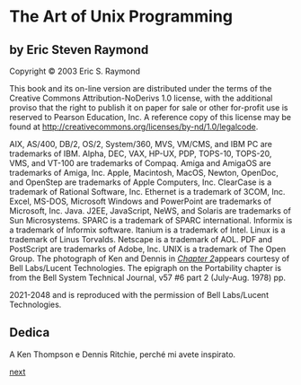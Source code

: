 # The Art of Unix Programming
## by Eric Steven Raymond

Copyright © 2003 Eric S. Raymond

This book and its on-line version are distributed under the terms of the
Creative Commons Attribution-NoDerivs 1.0 license, with the additional
proviso that the right to publish it on paper for sale or other
for-profit use is reserved to Pearson Education, Inc. A reference copy
of this license may be found at
<http://creativecommons.org/licenses/by-nd/1.0/legalcode>.

AIX, AS/400, DB/2, OS/2, System/360, MVS, VM/CMS, and IBM PC are
trademarks of IBM. Alpha, DEC, VAX, HP-UX, PDP, TOPS-10, TOPS-20, VMS,
and VT-100 are trademarks of Compaq. Amiga and AmigaOS are trademarks of
Amiga, Inc. Apple, Macintosh, MacOS, Newton, OpenDoc, and OpenStep are
trademarks of Apple Computers, Inc. ClearCase is a trademark of Rational
Software, Inc. Ethernet is a trademark of 3COM, Inc. Excel, MS-DOS,
Microsoft Windows and PowerPoint are trademarks of Microsoft, Inc. Java.
J2EE, JavaScript, NeWS, and Solaris are trademarks of Sun Microsystems.
SPARC is a trademark of SPARC international. Informix is a trademark of
Informix software. Itanium is a trademark of Intel. Linux is a trademark
of Linus Torvalds. Netscape is a trademark of AOL. PDF and PostScript
are trademarks of Adobe, Inc. UNIX is a trademark of The Open Group. The
photograph of Ken and Dennis in [*Chapter 2*](#54)appears courtesy of
Bell Labs/Lucent Technologies. The epigraph on the Portability chapter
is from the Bell System Technical Journal, v57 \#6 part 2 (July-Aug.
1978) pp.

2021-2048 and is reproduced with the permission of Bell Labs/Lucent
Technologies.


## Dedica

A Ken Thompson e Dennis Ritchie, perché mi avete inspirato.


[next](prefazione.md)